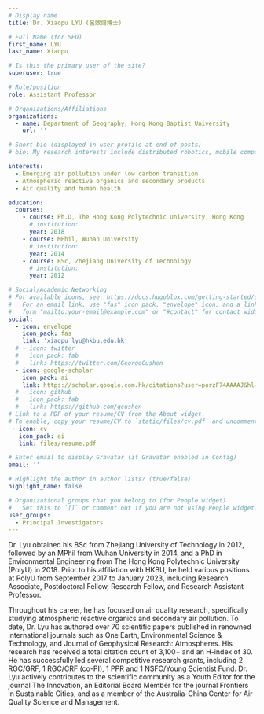 ```yaml
---
# Display name
title: Dr. Xiaopu LYU (呂效譜博士)

# Full Name (for SEO)
first_name: LYU
last_name: Xiaopu

# Is this the primary user of the site?
superuser: true

# Role/position
role: Assistant Professor

# Organizations/Affiliations
organizations:
  - name: Department of Geography, Hong Kong Baptist University
    url: ''

# Short bio (displayed in user profile at end of posts)
# bio: My research interests include distributed robotics, mobile computing and programmable matter.

interests:
  - Emerging air pollution under low carbon transition
  - Atmospheric reactive organics and secondary products
  - Air quality and human health

education:
  courses:
    - course: Ph.D, The Hong Kong Polytechnic University, Hong Kong
      # institution: 
      year: 2018
    - course: MPhil, Wuhan University
      # institution: 
      year: 2014
    - course: BSc, Zhejiang University of Technology
      # institution: 
      year: 2012

# Social/Academic Networking
# For available icons, see: https://docs.hugoblox.com/getting-started/page-builder/#icons
#   For an email link, use "fas" icon pack, "envelope" icon, and a link in the
#   form "mailto:your-email@example.com" or "#contact" for contact widget.
social:
  - icon: envelope
    icon_pack: fas
    link: 'xiaopu_lyu@hkbu.edu.hk'
  # - icon: twitter
  #   icon_pack: fab
  #   link: https://twitter.com/GeorgeCushen
  - icon: google-scholar
    icon_pack: ai
    link: https://scholar.google.com.hk/citations?user=porzF74AAAAJ&hl=en&oi=sra
  # - icon: github
  #   icon_pack: fab
  #   link: https://github.com/gcushen
# Link to a PDF of your resume/CV from the About widget.
# To enable, copy your resume/CV to `static/files/cv.pdf` and uncomment the lines below.
 - icon: cv
   icon_pack: ai
   link: files/resume.pdf

# Enter email to display Gravatar (if Gravatar enabled in Config)
email: ''

# Highlight the author in author lists? (true/false)
highlight_name: false

# Organizational groups that you belong to (for People widget)
#   Set this to `[]` or comment out if you are not using People widget.
user_groups:
  - Principal Investigators
---
```


Dr. Lyu obtained his BSc from Zhejiang University of Technology in 2012, followed by an MPhil from Wuhan University in 2014, and a PhD in Environmental Engineering from The Hong Kong Polytechnic University (PolyU) in 2018. Prior to his affiliation with HKBU, he held various positions at PolyU from September 2017 to January 2023, including Research Associate, Postdoctoral Fellow, Research Fellow, and Research Assistant Professor. 

Throughout his career, he has focused on air quality research, specifically studying atmospheric reactive organics and secondary air pollution. To date, Dr. Lyu has authored over 70 scientific papers published in renowned international journals such as One Earth, Environmental Science & Technology, and Journal of Geophysical Research: Atmospheres. His research has received a total citation count of 3,100+ and an H-index of 30. He has successfully led several competitive research grants, including 2 RGC/GRF, 1 RGC/CRF (co-PI), 1 PPR and 1 NSFC/Young Scientist Fund. Dr. Lyu actively contributes to the scientific community as a Youth Editor for the journal The Innovation, an Editorial Board Member for the journal Frontiers in Sustainable Cities, and as a member of the Australia-China Center for Air Quality Science and Management.
